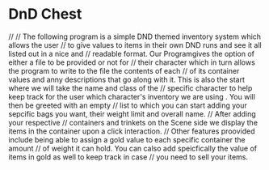 # DnD Chest
//
// The following program is a simple DND themed inventory system which allows the user
// to give values to items in their own DND runs and see it all listed out in a nice and
// readable format. Our Programgives the option of either a file to be provided or not for 
// their character which in turn allows the program to write to the file the contents of each
// of its container values and anny descriptions that go along with it. This is also the start where we will take the name and class of the 
// specific character to help keep track for the user which character's inventory we are using . You will then be greeted with an empty
// list to which you can start adding your sepcific bags you want, their weight limit and overall name.
// After adding your respective
// containers and trinkets on the Scene  side we display the items in the container upon a click interaction.
// Other features proovided include being able to assign  a gold value to each specific container the amount
// of weight it can hold. You can calso add speicfically the value of items in gold as well to keep track in case
// you need to sell your items. 

